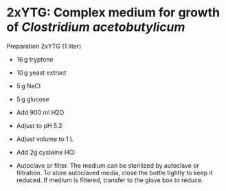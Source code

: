 # 2xYTG: Complex medium for growth of *Clostridium acetobutylicum*

Preparation 2xYTG (1 liter)

-   16 g tryptone

-   10 g yeast extract

-   5 g NaCl

-   5 g glucose
   
-   Add 900 ml H2O

-   Adjust to pH 5.2

-   Adjust volume to 1 L

- Add 2g cysteine HCl

-   Autoclave or filter. The medium can be sterilized by autoclave or filtration. To store autoclaved media, close the bottle tightly to keep it reduced. If medium is filtered, transfer to the glove box to reduce.



